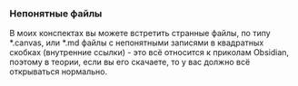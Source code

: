 ### Непонятные файлы
В моих конспектах вы можете встретить странные файлы, по типу *.canvas, или *.md файлы с непонятными записями в квадратных скобках (внутренние ссылки) - это всё относится к приколам Obsidian, поэтому в теории, если вы его скачаете, то у вас должно всё открываться нормально. 